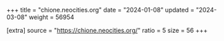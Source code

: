 +++
title = "chione.neocities.org"
date = "2024-01-08"
updated = "2024-03-08"
weight = 56954

[extra]
source = "https://chione.neocities.org/"
ratio = 5
size = 56
+++
